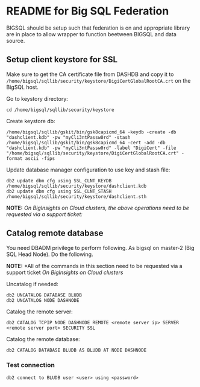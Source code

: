 
# README for Big SQL Federation

BIGSQL should be setup such that federation is on and appropriate library are in place to allow wrapper to function beetween BIGSQL and data source.

## Setup client keystore for SSL

Make sure to get the CA certificate file from DASHDB and copy it to `/home/bigsql/sqllib/security/keystore/DigiCertGlobalRootCA.crt` on the BigSQL host.

Go to keystory directory:

```
cd /home/bigsql/sqllib/security/keystore
```

Create keystore db:

```
/home/bigsql/sqllib/gskit/bin/gsk8capicmd_64 -keydb -create -db "dashclient.kdb" -pw "myCli3ntPassw0rd" -stash
/home/bigsql/sqllib/gskit/bin/gsk8capicmd_64 -cert -add -db "dashclient.kdb" -pw "myCli3ntPassw0rd" -label "DigiCert" -file "/home/bigsql/sqllib/security/keystore/DigiCertGlobalRootCA.crt" -format ascii -fips
```

Update database manager configuration to use key and stash file:

```
db2 update dbm cfg using SSL_CLNT_KEYDB /home/bigsql/sqllib/security/keystore/dashclient.kdb 
db2 update dbm cfg using SSL_CLNT_STASH /home/bigsql/sqllib/security/keystore/dashclient.sth 
```
**NOTE:** *On BigInsights on Cloud clusters, the above operations need to be requested via a support ticket:*

## Catalog remote database

You need DBADM privilege to perform following. As bigsql on master-2 (Big SQL Head Node). Do the following.

**NOTE:** *All of the commands in this section need to be requested via a support ticket *On BigInsights on Cloud clusters*

Uncatalog if needed:
```
db2 UNCATALOG DATABASE BLUDB
db2 UNCATALOG NODE DASHNODE
```

Catalog the remote server:
```
db2 CATALOG TCPIP NODE DASHNODE REMOTE <remote server ip> SERVER <remote server port> SECURITY SSL
```

Catalog the remote database:
```
db2 CATALOG DATABASE BLUDB AS BLUDB AT NODE DASHNODE
```

### Test connection

```
db2 connect to BLUDB user <user> using <password>
```


